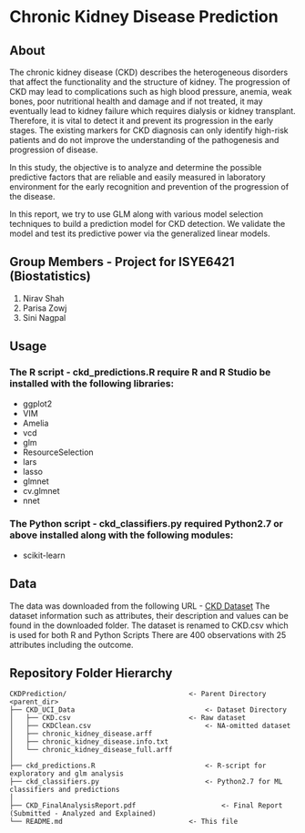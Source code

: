 # Chronic Kidney Disease Prediction

## About

The chronic kidney disease (CKD) describes the heterogeneous disorders that affect the functionality and the structure of kidney.
The progression of CKD may lead to complications such as high blood pressure, anemia, weak bones, poor nutritional health and
damage and if not treated, it may eventually lead to kidney failure which requires dialysis or kidney transplant.
Therefore, it is vital to detect it and prevent its progression in the early stages. The existing markers for CKD diagnosis
can only identify high-risk patients and do not improve the understanding of the pathogenesis and progression of disease.

In this study, the objective is to analyze and determine the possible predictive factors that are reliable and easily measured
in laboratory environment for the early recognition and prevention of the progression of the disease.

In this report, we try to use GLM along with various model selection techniques to build a prediction model for CKD detection. We validate the model and test its predictive power via the generalized linear models.

## Group Members - Project for ISYE6421 (Biostatistics)

1. Nirav Shah
2. Parisa Zowj
3. Sini Nagpal

## Usage

### The R script - ckd_predictions.R require R and R Studio be installed with the following libraries:

- ggplot2
- VIM
- Amelia
- vcd
- glm
- ResourceSelection
- lars
- lasso
- glmnet
- cv.glmnet
- nnet

### The Python script - ckd_classifiers.py required Python2.7 or above installed along with the following modules:

- scikit-learn

## Data

The data was downloaded from the following URL - 
[CKD Dataset](https://archive.ics.uci.edu/ml/datasets/chronic_kidney_disease)
The dataset information such as attributes, their description and values can be found in the downloaded folder.
The dataset is renamed to CKD.csv which is used for both R and Python Scripts
There are 400 observations with 25 attributes including the outcome.

## Repository Folder Hierarchy

	CKDPrediction/								<- Parent Directory <parent_dir>
	├── CKD_UCI_Data    							<- Dataset Directory
	│   ├── CKD.csv 							<- Raw dataset
	│   ├── CKDClean.csv 							<- NA-omitted dataset
	│   ├── chronic_kidney_disease.arff
	│   ├── chronic_kidney_disease.info.txt
	│   └── chronic_kidney_disease_full.arff
	│
	├── ckd_predictions.R 							<- R-script for exploratory and glm analysis
	├── ckd_classifiers.py 							<- Python2.7 for ML classifiers and predictions
	│
	├── CKD_FinalAnalysisReport.pdf 					<- Final Report (Submitted - Analyzed and Explained)
	└── README.md 								<- This file

